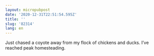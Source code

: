 ```yaml
---
layout: micropubpost
date: '2020-12-31T22:51:54.595Z'
title: ''
slug: '82314'
lang: en
---
```

Just chased a coyote away from my flock of chickens and ducks. I’ve reached peak homesteading.  
